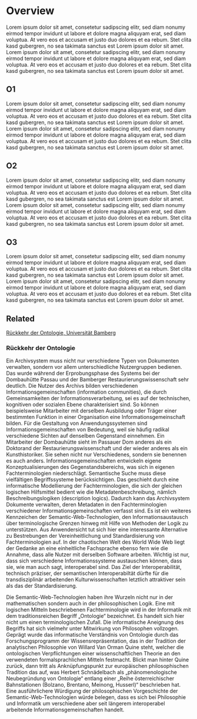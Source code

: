 
# Overview

Lorem ipsum dolor sit amet, consetetur sadipscing elitr, sed diam nonumy eirmod tempor invidunt ut labore et dolore magna aliquyam erat, sed diam voluptua. At vero eos et accusam et justo duo dolores et ea rebum. Stet clita kasd gubergren, no sea takimata sanctus est Lorem ipsum dolor sit amet. Lorem ipsum dolor sit amet, consetetur sadipscing elitr, sed diam nonumy eirmod tempor invidunt ut labore et dolore magna aliquyam erat, sed diam voluptua. At vero eos et accusam et justo duo dolores et ea rebum. Stet clita kasd gubergren, no sea takimata sanctus est Lorem ipsum dolor sit amet.

## O1

Lorem ipsum dolor sit amet, consetetur sadipscing elitr, sed diam nonumy eirmod tempor invidunt ut labore et dolore magna aliquyam erat, sed diam voluptua. At vero eos et accusam et justo duo dolores et ea rebum. Stet clita kasd gubergren, no sea takimata sanctus est Lorem ipsum dolor sit amet. Lorem ipsum dolor sit amet, consetetur sadipscing elitr, sed diam nonumy eirmod tempor invidunt ut labore et dolore magna aliquyam erat, sed diam voluptua. At vero eos et accusam et justo duo dolores et ea rebum. Stet clita kasd gubergren, no sea takimata sanctus est Lorem ipsum dolor sit amet.

## O2

Lorem ipsum dolor sit amet, consetetur sadipscing elitr, sed diam nonumy eirmod tempor invidunt ut labore et dolore magna aliquyam erat, sed diam voluptua. At vero eos et accusam et justo duo dolores et ea rebum. Stet clita kasd gubergren, no sea takimata sanctus est Lorem ipsum dolor sit amet. Lorem ipsum dolor sit amet, consetetur sadipscing elitr, sed diam nonumy eirmod tempor invidunt ut labore et dolore magna aliquyam erat, sed diam voluptua. At vero eos et accusam et justo duo dolores et ea rebum. Stet clita kasd gubergren, no sea takimata sanctus est Lorem ipsum dolor sit amet.

## O3

Lorem ipsum dolor sit amet, consetetur sadipscing elitr, sed diam nonumy eirmod tempor invidunt ut labore et dolore magna aliquyam erat, sed diam voluptua. At vero eos et accusam et justo duo dolores et ea rebum. Stet clita kasd gubergren, no sea takimata sanctus est Lorem ipsum dolor sit amet. Lorem ipsum dolor sit amet, consetetur sadipscing elitr, sed diam nonumy eirmod tempor invidunt ut labore et dolore magna aliquyam erat, sed diam voluptua. At vero eos et accusam et justo duo dolores et ea rebum. Stet clita kasd gubergren, no sea takimata sanctus est Lorem ipsum dolor sit amet.

## Related

[Rückkehr der Ontologie, Universität Bamberg](https://www.uni-bamberg.de/kinf/was-ist-kulturinformatik/digitale-archive/)

### Rückkehr der Ontologie

Ein Archivsystem muss nicht nur verschiedene Typen von Dokumenten verwalten, sondern vor allem unterschiedliche Nutzergruppen bedienen. Das wurde während der Erprobungsphase des Systems bei der Dombauhütte Passau und der Bamberger Restaurierungswissenschaft sehr deutlich. Die Nutzer des Archivs bilden verschiedenen Informationsgemeinschaften (information communities), die durch Gemeinsamkeiten der Informationsverarbeitung, sei es auf der technischen, kognitiven oder sozialen Ebene charakterisiert sind. So können beispielsweise Mitarbeiter mit derselben Ausbildung oder Träger einer bestimmten Funktion in einer Organisation eine Informationsgemeinschaft bilden. Für die Gestaltung von Anwendungssystemen sind Informationsgemeinschaften von Bedeutung, weil sie häufig radikal verschiedene Sichten auf denselben Gegenstand einnehmen. Ein Mitarbeiter der Dombauhütte sieht im Passauer Dom anderes als ein Doktorand der Restaurierungswissenschaft und der wieder anderes als ein Kunsthistoriker. Sie sehen nicht nur Verschiedenes, sondern sie benennen es auch anders. Informationsgemeinschaften entwickeln eigene Konzeptualisierungen des Gegenstandsbereichs, was sich in eigenen Fachterminologien niederschlägt. Semantische Suche muss diese vielfältigen Begriffssysteme berücksichtigen. Das geschieht durch eine informatische Modellierung der Fachterminologien, die sich der gleichen logischen Hilfsmittel bedient wie die Metadatenbeschreibung, nämlich Beschreibungslogiken (description logics). Dadurch kann das Archivsystem Dokumente verwalten, deren Metadaten in den Fachterminologien verschiedener Informationsgemeinschaften verfasst sind. Es ist ein weiteres Kennzeichen der Semantic-Web-Technologien, den Informationsaustausch über terminologische Grenzen hinweg mit Hilfe von Methoden der Logik zu unterstützen. Aus Anwendersicht tut sich hier eine interessante Alternative zu Bestrebungen der Vereinheitlichung und Standardisierung von Fachterminologien auf. In der chaotischen Welt des World Wide Web liegt der Gedanke an eine einheitliche Fachsprache ebenso fern wie die Annahme, dass alle Nutzer mit derselben Software arbeiten. Wichtig ist nur, dass sich verschiedene Informationssysteme austauschen können, dass sie, wie man auch sagt, interoperabel sind. Das Ziel der Interoperabilität, technisch präziser, der semantischen Interoperabiltät dürfte für die transdisziplinär arbeitenden Kulturwissenschaften letztlich attraktiver sein als das der Standardisierung.

Die Semantic-Web-Technologien haben ihre Wurzeln nicht nur in der mathematischen sondern auch in der philosophischen Logik. Eine mit logischen Mitteln beschriebenen Fachterminologie wird in der Informatik mit dem traditionsreichen Begriff „Ontologie“ bezeichnet. Es handelt sich hier nicht um einen terminologischen Zufall. Die informatische Aneignung des Begriffs hat sich vielmehr unter Mitwirkung von Philosophen vollzogen. Geprägt wurde das informatische Verständnis von Ontologie durch das Forschungsprogramm der Wissensrepräsentation, das in der Tradition der analytischen Philosophie von Willard Van Orman Quine steht, welcher die ontologischen Verpflichtungen einer wissenschaftlichen Theorie an den verwendeten formalsprachlichen Mitteln festmacht. Blickt man hinter Quine zurück, dann tritt als Anknüpfungspunkt zur europäischen philosophischen Tradition das auf, was Herbert Schnädelbach als „phänomenologische Neubegründung von Ontologie“ entlang einer „Reihe österreichischer Bahnstationen (Bolzano, Brentano, Meinong, Husserl)“ beschrieben hat. Eine ausführlichere Würdigung der philosophischen Vorgeschichte der Semantic-Web-Technologien würde belegen, dass es sich bei Philosophie und Informatik um verschiedene aber seit längerem interoperabel arbeitende Informationsgemeinschaften handelt.
